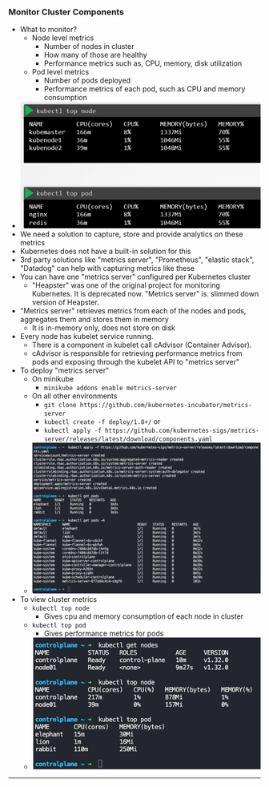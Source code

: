 
### Monitor Cluster Components

- What to monitor?
	- Node level metrics
		- Number of nodes in cluster
		- How many of those are healthy
		- Performance metrics such as, CPU, memory, disk utilization
	- Pod level metrics
		- Number of pods deployed
		- Performance metrics of each pod, such as CPU and memory consumption
- ![kubectltopnodetoppod.png](Attachments/kubectltopnodetoppod.png)
- We need a solution to capture, store and provide analytics on these metrics
- Kubernetes does not have a built-in solution for this
- 3rd party solutions like "metrics server", "Prometheus", "elastic stack", "Datadog" can help with capturing metrics like these
- You can have one "metrics server" configured per Kubernetes cluster
	- "Heapster" was one of the original project for monitoring Kubernetes. It is deprecated now. "Metrics server" is. slimmed down version of Heapster.
- "Metrics server" retrieves metrics from each of the nodes and pods, aggregates them and stores them in memory
	- It is in-memory only, does not store on disk
- Every node has kubelet service running.
	- There is a component in kubelet call cAdvisor (Container Advisor).
	- cAdvisor is responsible for retrieving performance metrics from pods and exposing through the kubelet API to "metrics server"
- To deploy "metrics server"
	- On minikube
		- `minikube addons enable metrics-server`
	- On all other environments
		- `git clone https://github.com/kubernetes-incubator/metrics-server`
		- `kubectl create -f deploy/1.8+/` or
		- `kubectl apply -f https://github.com/kubernetes-sigs/metrics-server/releases/latest/download/components.yaml`
	- ![deploymetricsserver.png](Attachments/deploymetricsserver.png)
- To view cluster metrics
	- `kubectl top node`
		- Gives cpu and memory consumption of each node in cluster
	- `kubectl top pod`
		- Gives performance metrics for pods
	- ![kubectltopnodetoppod-1.png](Attachments/kubectltopnodetoppod-1.png)



---
